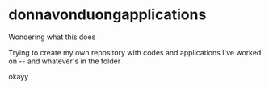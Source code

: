 # donnavonduongapplications
Wondering what this does 

Trying to create my own repository with codes and applications I've worked on -- and whatever's in the folder

okayy
